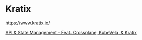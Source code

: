 # Kratix  




https://www.kratix.io/  




[API & State Management - Feat. Crossplane, KubeVela, & Kratix](https://www.youtube.com/live/_4Zd8yTSfOw?si=GeMv1vCmMwQCS6QP)  



